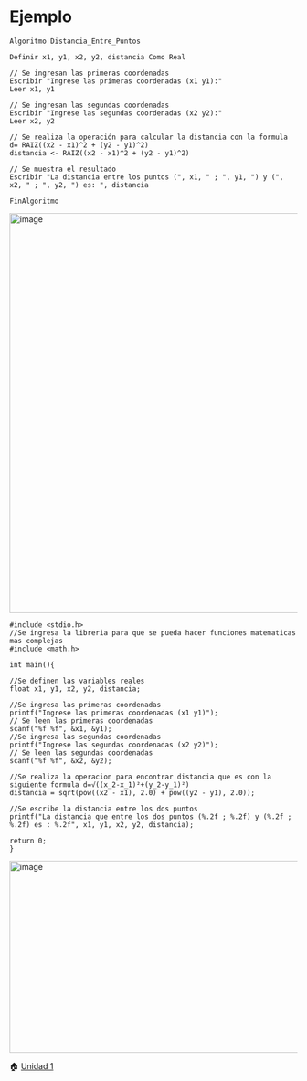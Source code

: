 # Ejemplo 

    Algoritmo Distancia_Entre_Puntos
    
    Definir x1, y1, x2, y2, distancia Como Real

    // Se ingresan las primeras coordenadas
    Escribir "Ingrese las primeras coordenadas (x1 y1):"
    Leer x1, y1

    // Se ingresan las segundas coordenadas
    Escribir "Ingrese las segundas coordenadas (x2 y2):"
    Leer x2, y2

    // Se realiza la operación para calcular la distancia con la formula d= RAIZ((x2 - x1)^2 + (y2 - y1)^2)
    distancia <- RAIZ((x2 - x1)^2 + (y2 - y1)^2)

    // Se muestra el resultado
    Escribir "La distancia entre los puntos (", x1, " ; ", y1, ") y (", x2, " ; ", y2, ") es: ", distancia
    
    FinAlgoritmo

   <img width="522" height="700" alt="image" src="https://github.com/user-attachments/assets/22a3f7ce-9f54-4930-a331-4a25839d0f1c" />

 
 
    #include <stdio.h>  
    //Se ingresa la libreria para que se pueda hacer funciones matematicas mas complejas
    #include <math.h> 
    
    int main(){

    //Se definen las variables reales
    float x1, y1, x2, y2, distancia;

    //Se ingresa las primeras coordenadas 
    printf("Ingrese las primeras coordenadas (x1 y1)");
    // Se leen las primeras coordenadas
    scanf("%f %f", &x1, &y1);
    //Se ingresa las segundas coordenadas 
    printf("Ingrese las segundas coordenadas (x2 y2)");
    // Se leen las segundas coordenadas
    scanf("%f %f", &x2, &y2);
    
    //Se realiza la operacion para encontrar distancia que es con la siguiente formula d=√((x_2-x_1)²+(y_2-y_1)²)
    distancia = sqrt(pow((x2 - x1), 2.0) + pow((y2 - y1), 2.0));
    
    //Se escribe la distancia entre los dos puntos 
    printf("La distancia que entre los dos puntos (%.2f ; %.2f) y (%.2f ; %.2f) es : %.2f", x1, y1, x2, y2, distancia);

    return 0;
    }

<img width="938" height="336" alt="image" src="https://github.com/user-attachments/assets/71939629-10da-4ab4-9254-69ea7d3ed6a3" />

🏠 [Unidad 1 ](Unidad1.md)
